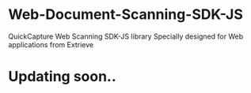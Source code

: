 # Web-Document-Scanning-SDK-JS
QuickCapture Web Scanning SDK-JS library Specially designed for Web applications from Extrieve

# Updating soon..
